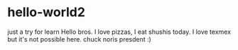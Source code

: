 # hello-world2
just a try for learn
Hello bros. I love pizzas, I eat shushis today. I love texmex but it's not possible
here.
chuck noris presdent :)

